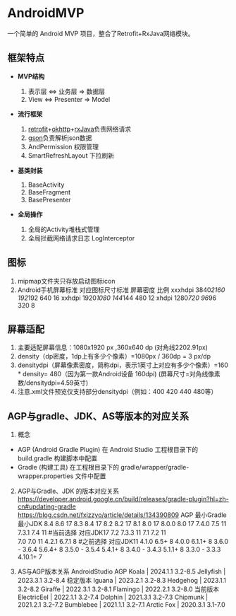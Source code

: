 # AndroidMVP
一个简单的 Android MVP 项目，整合了Retrofit+RxJava网络模块。

## 框架特点

- **MVP结构**

    1. 表示层 <=> 业务层 => 数据层
    2. View <=> Presenter => Model

- **流行框架**

    1. [retrofit](https://github.com/square/retrofit)+[okhttp](https://github.com/square/okhttp)+[rxJava](https://github.com/ReactiveX/RxJava)负责网络请求
    2. [gson](https://github.com/google/gson)负责解析json数据
    3. AndPermission 权限管理
    4. SmartRefreshLayout 下拉刷新

- **基类封装**

    1. BaseActivity
    2. BaseFragment
    3. BasePresenter

- **全局操作**

    1. 全局的Activity堆栈式管理
    2. 全局拦截网络请求日志 LogInterceptor
     
## 图标

1. mipmap文件夹只存放启动图标icon
2. Android手机屏幕标准                    对应图标尺寸标准      屏幕密度       比例
   xxxhdpi 3840*2160                         192*192             640          16
   xxhdpi 1920*1080                          144*144             480          12
   xhdpi  1280*720                            96*96              320           8

## 屏幕适配

1. 主要适配屏幕信息：1080x1920 px ,360x640 dp (对角线2202.91px)
2. density（dp密度，1dp上有多少个像素）=1080px / 360dp = 3 px/dp
3. densitydpi（屏幕像素密度，简称dpi，表示1英寸上对应有多少个像素）=160 * density= 480（因为第一款Android设备 160dpi)
	(屏幕尺寸=对角线像素数/densitydpi=4.59英寸)
4. 注意.xml文件预览仅支持部分densitydpi（例如：400 420 440 480等）


## AGP与gradle、JDK、AS等版本的对应关系

1. 概念 
+ AGP (Android Gradle Plugin)
在 Android Studio 工程根目录下的 build.gradle 构建脚本中配置
+ Gradle (构建工具) 
在工程根目录下的 gradle/wrapper/gradle-wrapper.properties 文件中配置


2. AGP与Gradle、JDK 的版本对应关系
https://developer.android.google.cn/build/releases/gradle-plugin?hl=zh-cn#updating-gradle
https://blog.csdn.net/fxjzzyo/article/details/134390809
   AGP              最小Gradle  最小JDK
   8.4	             8.6	    17
   8.3	             8.4     	17
   8.2            	 8.2	    17
   8.1	             8.0	    17
   8.0.0	         8.0	    17
   7.4.0	         7.5	    11
   7.3.1             7.4        11 #当前选择 对应JDK17
   7.2               7.3.3      11
   7.1               7.2        11   
   7.0               7.0        11
   4.2.1             6.7.1       8 #之前选择 对应JDK11
   4.1.0             6.5+        8
   4.0.0             6.1.1+      8
   3.6.0 - 3.6.4     5.6.4+      8
   3.5.0 - 3.5.4     5.4.1+      8
   3.4.0 - 3.4.3     5.1.1+      8
   3.3.0 - 3.3.3     4.10.1+     7

3. AS与AGP版本关系
AndroidStudio          AGP
Koala | 2024.1.1       3.2-8.5
Jellyfish | 2023.3.1   3.2-8.4 稳定版本
Iguana | 2023.2.1	   3.2-8.3
Hedgehog | 2023.1.1	   3.2-8.2
Giraffe | 2022.3.1     3.2-8.1
Flamingo | 2022.2.1    3.2-8.0 当前版本
ElectricEel | 2022.1.1 3.2-7.4
Dolphin | 2021.3.1     3.2-7.3
Chipmunk | 2021.2.1    3.2-7.2
Bumblebee | 2021.1.1   3.2-7.1
Arctic Fox | 2020.3.1  3.1-7.0

